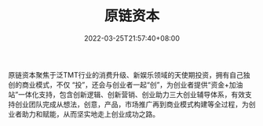 ﻿---
weight: 
title: "原链资本"
description: "原链资本聚焦于泛TMT行业的消费升级、新娱乐领域的天使期投资，拥有自己独创的商业模式，不仅 “投”，还会与创业者一起“创”，为创业者提供“资金+加油站”一体化支持，包含创新逻辑、..."
date: 2022-03-25T21:57:40+08:00
lastmod: 2022-03-25T16:45:40+08:00
draft: false
authors: ["Metabd"]
featuredImage: "yuanlianziben.jpg"
link: ""
tags: ["投资机构","原链资本"]
categories: ["navigation"]
navigation: ["投资机构"]
lightgallery: true
toc: true
pinned: false
recommend: false
recommend1: false
---
原链资本聚焦于泛TMT行业的消费升级、新娱乐领域的天使期投资，拥有自己独创的商业模式，不仅 “投”，还会与创业者一起“创”，为创业者提供“资金+加油站”一体化支持，包含创新逻辑、创新营销、创业助力三大创业辅导体系，有效支持创业团队完成从想法，创意，产品，市场推广再到商业模式构建等全过程，为创业者助力和赋能，从而坚实地走上创业成功之路。
